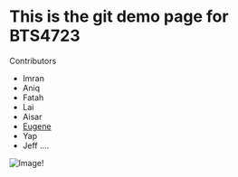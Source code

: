 # This is the git demo page for BTS4723

Contributors
- Imran
- Aniq
- Fatah
- Lai
- Aisar
- [Eugene](https://www.youtube.com/watch?v=dQw4w9WgXcQ)
- Yap
- Jeff
....
  

![Image!](https://encrypted-tbn0.gstatic.com/images?q=tbn:ANd9GcSCSD70L5dOD9sAX6jnew-r5kMrOemne_mLdA "")
